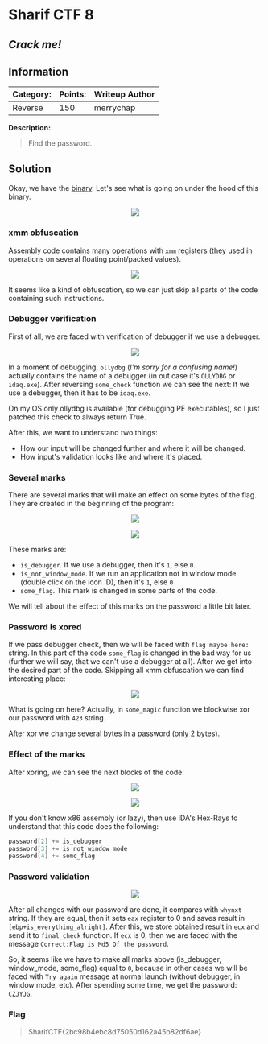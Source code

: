 # __Sharif CTF 8__ 
## _Crack me!_

## Information
**Category:** | **Points:** | **Writeup Author**
--- | --- | ---
Reverse | 150 | merrychap

**Description:** 

> Find the password.

## Solution
Okay, we have the [binary](./crackme). Let's see what is going on under the hood of this binary.

<p align="center">
  <img src="screens/prompt.png">
</p>

### xmm obfuscation
Assembly code contains many operations with [```xmm```](https://en.wikipedia.org/wiki/Streaming_SIMD_Extensions) registers (they used in operations on several floating point/packed values).

<p align="center">
  <img src="screens/xmm_obfuscation.png">
</p>

It seems like a kind of obfuscation, so we can just skip all parts of the code containing such instructions.

### Debugger verification
First of all, we are faced with verification of debugger if we use a debugger.

<p align="center">
  <img src="screens/idaq_check.png">
</p>

In a moment of debugging, ```ollydbg``` (_I'm sorry for a confusing name!_) actually contains the name of a debugger (in out case it's ```OLLYDBG``` or ```idaq.exe```). After reversing ```some_check``` function we can see the next: If we use a debugger, then it has to be ```idaq.exe```.

On my OS only ollydbg is available (for debugging PE executables), so I just patched this check to always return True.

After this, we want to understand two things:
- How our input will be changed further and where it will be changed.
- How input's validation looks like and where it's placed.

### Several marks
There are several marks that will make an effect on some bytes of the flag. They are created in the beginning of the program:

<p align="center">
  <img src="screens/create_first_flags.png">
</p>

<p align="center">
  <img src="screens/last_flag.png">
</p>

These marks are:
- ```is_debugger```. If we use a debugger, then it's ```1```, else ```0```.
- ```is_not_window_mode```. If we run an application not in window mode (double click on the icon :D), then it's ```1```, else ```0```
- ```some_flag```. This mark is changed in some parts of the code.

We will tell about the effect of this marks on the password a little bit later.

### Password is xored
If we pass debugger check, then we will be faced with ```flag maybe here:``` string. In this part of the code ```some_flag``` is changed in the bad way for us (further we will say, that we can't use a debugger at all). After we get into the desired part of the code. Skipping all xmm obfuscation we can find interesting place:

<p align="center">
  <img src="screens/xor.png">
</p>

What is going on here? Actually, in ```some_magic``` function we blockwise xor our password with ```423``` string.

After xor we change several bytes in a password (only 2 bytes).

### Effect of the marks
After xoring, we can see the next blocks of the code:

<p align="center">
  <img src="screens/add_flags.png">
</p>

<p align="center">
  <img src="screens/add_last_flag.png">
</p>

If you don't know x86 assembly (or lazy), then use IDA's Hex-Rays to understand that this code does the following:
```c
password[2] += is_debugger
password[3] += is_not_window_mode
password[4] += some_flag
```

### Password validation
<p align="center">
  <img src="screens/final_check.png">
</p>

After all changes with our password are done, it compares with ```whynxt``` string. If they are equal, then it sets ```eax``` register to 0 and saves result in ```[ebp+is_everything_alright]```. After this, we store obtained result in ```ecx``` and send it to ```final_check``` function. If ```ecx``` is 0, then we are faced with the message ```Correct:Flag is Md5 Of the password```.

So, it seems like we have to make all marks above (is_debugger, window_mode, some_flag) equal to ```0```, because in other cases we will be faced with ```Try again``` message at normal launch (without debugger, in window mode, etc). After spending some time, we get the password: ```CZJYJG```.

### Flag

> SharifCTF{2bc98b4ebc8d75050d162a45b82df6ae}